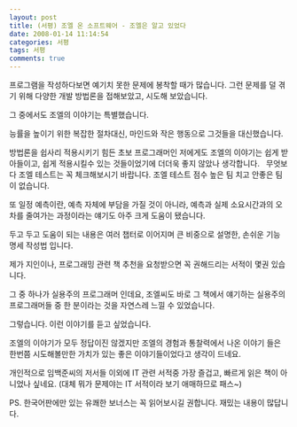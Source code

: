 ```yaml
---
layout: post
title: (서평) 조엘 온 소프트웨어 - 조엘은 알고 있었다
date: 2008-01-14 11:14:54
categories: 서평
tags: 서평
comments: true
---
```

프로그램을 작성하다보면 예기치 못한 문제에 봉착할 때가 많습니다. 그런 문제를 덜 겪기 위해 다양한 개발 방법론을 접해보았고, 시도해 보았습니다.

그 중에서도 조엘의 이야기는 특별했습니다.

능률을 높이기 위한 복잡한 절차대신, 마인드와 작은 행동으로 그것들을 대신했습니다. 

방법론을 쉽사리 적용시키기 힘든 초보 프로그래머인 저에게도 조엘의 이야기는 쉽게 받아들이고, 쉽게 적용시킬수 있는 것들이었기에 더더욱 좋지 않았나 생각합니다.
 
무엇보다 조엘 테스트는 꼭 체크해보시기 바랍니다. 조엘 테스트 점수 높은 팀 치고 안좋은 팀이 없습니다.


또 일정 예측이란, 예측 자체에 부담을 가질 것이 아니라, 예측과 실제 소요시간과의 오차를 줄여가는 과정이라는 얘기도 아주 크게 도움이 됐습니다.

두고 두고 도움이 되는 내용은 여러 챕터로 이어지며 큰 비중으로 설명한, 손쉬운 기능 명세 작성법 입니다.


제가 지인이나, 프로그래밍 관련 책 추천을 요청받으면 꼭 권해드리는 서적이 몇권 있습니다.

그 중 하나가 실용주의 프로그래머 인데요, 조엘씨도 바로 그 책에서 얘기하는 실용주의 프로그래머들 중 한 분이라는 것을 자연스레 느낄 수 있었습니다.


그렇습니다. 이런 이야기를 듣고 싶었습니다.

조엘의 이야기가 모두 정답이진 않겠지만 조엘의 경험과 통찰력에서 나온 이야기 들은 한번쯤 시도해볼만한 가치가 있는 좋은 이야기들이었다고 생각이 드네요.

개인적으로 임백준씨의 저서들 이외에 IT 관련 서적중 가장 즐겁고, 빠르게 읽은 책이 아니었나 싶네요. (대체 뭐가 문제야는 IT 서적이라 보기 애매하므로 패스~)

PS. 한국어판에만 있는 유쾌한 보너스는 꼭 읽어보시길 권합니다. 재밌는 내용이 많답니다.